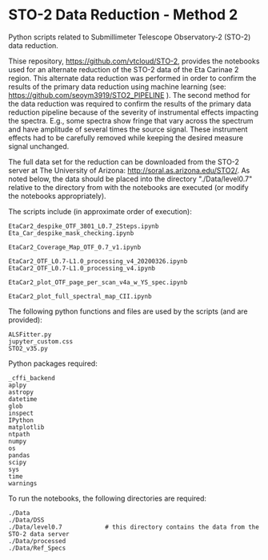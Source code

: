 # STO-2 Data Reduction - Method 2

Python scripts related to Submillimeter Telescope Observatory-2
(STO-2) data reduction.

Thise repository, https://github.com/vtcloud/STO-2, provides the notebooks used for an alternate
reduction of the STO-2 data of the Eta Carinae 2 region. This
alternate data reduction was performed in order to confirm the results
of the primary data reduction using machine learning (see:
https://github.com/seoym3919/STO2_PIPELINE ). The second method for
the data reduction was required to confirm the results of the primary
data reduction pipeline because of the severity of instrumental effects impacting
the spectra. E.g., some spectra show fringe that vary across the
spectrum and have amplitude of several times the source signal. These
instrument effects had to be carefully removed while keeping the
desired measure signal unchanged.

The full data set for the reduction can be downloaded from the STO-2
server at The University of Arizona: http://soral.as.arizona.edu/STO2/. As noted below,
the data should be placed into the directory "./Data/level0.7" relative to the 
directory from with the notebooks are executed (or modify the notebooks appropriately).


The scripts include (in approximate order of execution):

    EtaCar2_despike_OTF_3801_L0.7_2Steps.ipynb
    Eta_Car_despike_mask_checking.ipynb

    EtaCar2_Coverage_Map_OTF_0.7_v1.ipynb

    EtaCar2_OTF_L0.7-L1.0_processing_v4_20200326.ipynb
    EtaCar2_OTF_L0.7-L1.0_processing_v4.ipynb

    EtaCar2_plot_OTF_page_per_scan_v4a_w_YS_spec.ipynb

    EtaCar2_plot_full_spectral_map_CII.ipynb


The following python functions and files are used by the scripts (and are provided):

    ALSFitter.py
    jupyter_custom.css
    STO2_v35.py
	
Python packages required:

    _cffi_backend
    aplpy
    astropy
    datetime
    glob
    inspect
    IPython
    matplotlib
    ntpath
    numpy
    os
    pandas
    scipy
    sys
    time
    warnings



To run the notebooks, the following directories are required:

    ./Data
    ./Data/DSS
    ./Data/level0.7            # this directory contains the data from the STO-2 data server
    ./Data/processed
    ./Data/Ref_Specs





